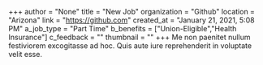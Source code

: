 +++
author = "None"
title = "New Job"
organization = "Github"
location = "Arizona"
link = "https://github.com"
created_at = "January 21, 2021, 5:08 PM"
a_job_type = "Part Time"
b_benefits = ["Union-Eligible","Health Insurance"]
c_feedback = ""
thumbnail = ""
+++
Me non paenitet nullum festiviorem excogitasse ad hoc. Quis aute iure reprehenderit in voluptate velit esse.